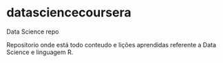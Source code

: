 # datasciencecoursera
Data Science repo

Repositorio onde está todo conteudo e lições aprendidas referente a Data Science e linguagem R.
